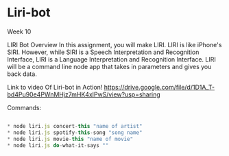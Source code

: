 # Liri-bot
Week 10

LIRI Bot
Overview
In this assignment, you will make LIRI. LIRI is like iPhone's SIRI. However, while SIRI is a Speech Interpretation and Recognition Interface, LIRI is a Language Interpretation and Recognition Interface. LIRI will be a command line node app that takes in parameters and gives you back data.

Link to video Of Liri-bot in Action!
https://drive.google.com/file/d/1D1A_T-bd4Pu90e4PWnMHjz7mHK4xlPwS/view?usp=sharing

Commands:

```javascript

* node liri.js concert-this "name of artist"
* node liri.js spotify-this-song "song name"
* node liri.js movie-this "name of movie"
* node liri.js do-what-it-says ""

```


